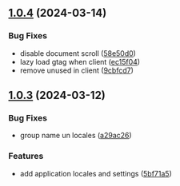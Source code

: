 ## [1.0.4](https://github.com/yujinpan/cashier-desk/compare/v1.0.3...v1.0.4) (2024-03-14)

### Bug Fixes

- disable document scroll ([58e50d0](https://github.com/yujinpan/cashier-desk/commit/58e50d0ae5c947aad246a8f39ba646f016c8295a))
- lazy load gtag when client ([ec15f04](https://github.com/yujinpan/cashier-desk/commit/ec15f042bd0ef684ec42b9ed7e6594a30bb377f4))
- remove unused in client ([9cbfcd7](https://github.com/yujinpan/cashier-desk/commit/9cbfcd7159b3cf9a2855e064bcf1e6b8b615f8b6))

## [1.0.3](https://github.com/yujinpan/cashier-desk/compare/v1.0.2...v1.0.3) (2024-03-12)

### Bug Fixes

- group name un locales ([a29ac26](https://github.com/yujinpan/cashier-desk/commit/a29ac26b1df61d514d1c827796cd85a0dcf2c410))

### Features

- add application locales and settings ([5bf71a5](https://github.com/yujinpan/cashier-desk/commit/5bf71a52f5dec46d429441c10e169a10134932cf))

